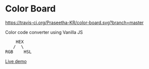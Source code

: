 Color Board
===========

https://travis-ci.org/Praseetha-KR/color-board.svg?branch=master

Color code converter using Vanilla JS
<pre>
    HEX
   /  \
RGB __ HSL
</pre>

[Live demo][1]

[1]: https://cdn.rawgit.com/Praseetha-KR/color-board/master/index.html
